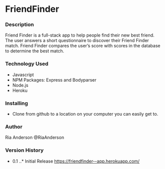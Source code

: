 # FriendFinder

### Description
Friend Finder is a full-stack app to help people find their new best friend. The user answers a short questionnaire to discover their Friend Finder match. Friend Finder compares the user’s score with scores in the database to determine the best match.

### Technology Used
* Javascript
* NPM Packages: Express and Bodyparser
* Node.js
* Heroku
 
### Installing
*  Clone from github to a location on your computer you can easily get to.

### Author
Ria Anderson @RiaAnderson

### Version History
*  0.1 ..* Initial Release https://friendfinder--app.herokuapp.com/
 

